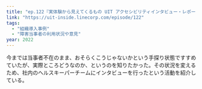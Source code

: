 ```yaml
---
title: "ep.122『実体験から見えてくるもの UIT アクセシビリティインタビュー・レポート』 | UIT INSIDE - LINE UIT の開発者による「最新のフロントエンド」をキャッチアップできる Podcast"
link: "https://uit-inside.linecorp.com/episode/122"
tags:
  - "組織導入事例"
  - "障害当事者の利用状況や意見"
year: 2022
---
```


今までは当事者不在のまま、おそらくこうじゃないかという手探り状態ですすめていたが、実際ところどうなのか、というのを知りたかった。その状況を変えるため、社内のヘルスキーパーチームにインタビューを行ったという活動を紹介している。
